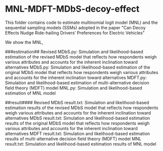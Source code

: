 # MNL-MDFT-MDbS-decoy-effect
This folder contains code to estimate multinomial logit model (MNL) and the sequential sampling models (SSMs) 
adopted in the paper "Can Decoy Effects Nudge Ride-hailing Drivers’ Preferences for Electric Vehicles" 

We show the MNL, 

###estimation##
Revised MDbS.py: Simulation and likelihood-based estimation of the revised MDbS model that reflects how respondents weigh various attributes and accounts for the inherent inclination toward alternatives
MDbS.py: Simulation and likelihood-based estimation of the original MDbS model that reflects how respondents weigh various attributes and accounts for the inherent inclination toward alternatives
MDFT.py: Simulation and likelihood-based estimation of multi-alternative decision field theory (MDFT) model
MNL.py: Simulation and likelihood-based estimation of MNL model

##result####
Revised MDbS result.txt: Simulation and likelihood-based estimation results of the revised MDbS model that reflects how respondents weigh various attributes and accounts for the inherent inclination toward alternatives
MDbS result.txt: Simulation and likelihood-based estimation results of the original MDbS model that reflects how respondents weigh various attributes and accounts for the inherent inclination toward alternatives
MDFT result.txt: Simulation and likelihood-based estimation results of multi-alternative decision field theory (MDFT) model
MNL result.txt: Simulation and likelihood-based estimation results of MNL model
